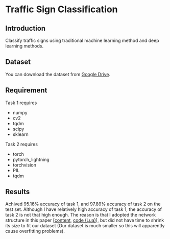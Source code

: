 # Traffic Sign Classification

## Introduction

Classify traffic signs using traditional machine learning method and deep learning methods.

## Dataset

You can download the dataset from [Google Drive](https://drive.google.com/drive/folders/1vQubmgHQuVFoZ7JCpLwyG3PM16rHhjYU).


## Requirement

Task 1 requires

- numpy
- cv2
- tqdm
- scipy
- sklearn

Task 2 requires

- torch
- pytorch_lightning
- torchvision
- PIL
- tqdm

## Results

Achived 95.16% accuracy of task 1, and 97.89% accuracy of task 2 on the test set. Although I have relatively high accuracy of task 1, the accuracy of task 2 is not that high enough. The reason is that I adopted the network structure in this paper [[content](https://www.sciencedirect.com/science/article/abs/pii/S0893608018300054?via%3Dihub), [code (Lua)](https://github.com/aarcosg/tsr-torch)], but did not have time to shrink its size to fit our dataset (Our dataset is much smaller so this will apparently cause overfitting problems).
